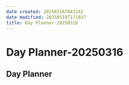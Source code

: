 ```yaml
---
date created: 20250316T043242
date modified: 20250519T171017
title: Day Planner-20250316
---
```


# Day Planner-20250316

## Day Planner
